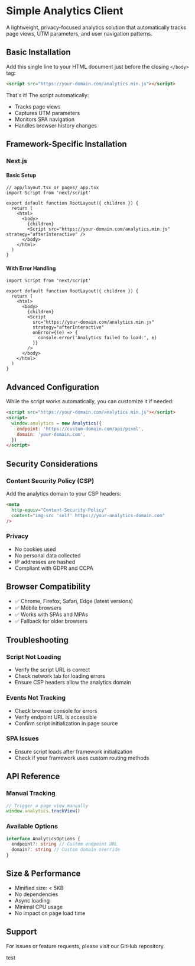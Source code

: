 # Simple Analytics Client

A lightweight, privacy-focused analytics solution that automatically tracks page views, UTM parameters, and user navigation patterns.

## Basic Installation

Add this single line to your HTML document just before the closing `</body>` tag:

```html
<script src="https://your-domain.com/analytics.min.js"></script>
```

That's it! The script automatically:

- Tracks page views
- Captures UTM parameters
- Monitors SPA navigation
- Handles browser history changes

## Framework-Specific Installation

### Next.js

#### Basic Setup

```tsx
// app/layout.tsx or pages/_app.tsx
import Script from 'next/script'

export default function RootLayout({ children }) {
  return (
    <html>
      <body>
        {children}
        <Script src="https://your-domain.com/analytics.min.js" strategy="afterInteractive" />
      </body>
    </html>
  )
}
```

#### With Error Handling

```tsx
import Script from 'next/script'

export default function RootLayout({ children }) {
  return (
    <html>
      <body>
        {children}
        <Script
          src="https://your-domain.com/analytics.min.js"
          strategy="afterInteractive"
          onError={(e) => {
            console.error('Analytics failed to load:', e)
          }}
        />
      </body>
    </html>
  )
}
```

## Advanced Configuration

While the script works automatically, you can customize it if needed:

```html
<script src="https://your-domain.com/analytics.min.js"></script>
<script>
  window.analytics = new Analytics({
    endpoint: 'https://custom-domain.com/api/pixel',
    domain: 'your-domain.com',
  })
</script>
```

## Security Considerations

### Content Security Policy (CSP)

Add the analytics domain to your CSP headers:

```html
<meta
  http-equiv="Content-Security-Policy"
  content="img-src 'self' https://your-analytics-domain.com"
/>
```

### Privacy

- No cookies used
- No personal data collected
- IP addresses are hashed
- Compliant with GDPR and CCPA

## Browser Compatibility

- ✅ Chrome, Firefox, Safari, Edge (latest versions)
- ✅ Mobile browsers
- ✅ Works with SPAs and MPAs
- ✅ Fallback for older browsers

## Troubleshooting

### Script Not Loading

- Verify the script URL is correct
- Check network tab for loading errors
- Ensure CSP headers allow the analytics domain

### Events Not Tracking

- Check browser console for errors
- Verify endpoint URL is accessible
- Confirm script initialization in page source

### SPA Issues

- Ensure script loads after framework initialization
- Check if your framework uses custom routing methods

## API Reference

### Manual Tracking

```javascript
// Trigger a page view manually
window.analytics.trackView()
```

### Available Options

```typescript
interface AnalyticsOptions {
  endpoint?: string // Custom endpoint URL
  domain?: string // Custom domain override
}
```

## Size & Performance

- Minified size: < 5KB
- No dependencies
- Async loading
- Minimal CPU usage
- No impact on page load time

## Support

For issues or feature requests, please visit our GitHub repository.

test
